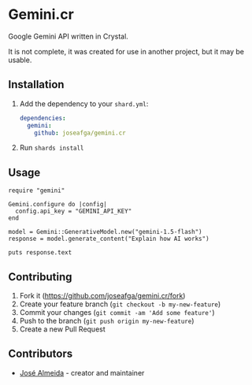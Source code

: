 # Gemini.cr

Google Gemini API written in Crystal.

It is not complete, it was created for use in another project, but it may be usable.

## Installation

1. Add the dependency to your `shard.yml`:

   ```yaml
   dependencies:
     gemini:
       github: joseafga/gemini.cr
   ```

2. Run `shards install`

## Usage

```crystal
require "gemini"

Gemini.configure do |config|
  config.api_key = "GEMINI_API_KEY"
end

model = Gemini::GenerativeModel.new("gemini-1.5-flash")
response = model.generate_content("Explain how AI works")

puts response.text
```

## Contributing

1. Fork it (<https://github.com/joseafga/gemini.cr/fork>)
2. Create your feature branch (`git checkout -b my-new-feature`)
3. Commit your changes (`git commit -am 'Add some feature'`)
4. Push to the branch (`git push origin my-new-feature`)
5. Create a new Pull Request

## Contributors

- [José Almeida](https://github.com/joseafga) - creator and maintainer
